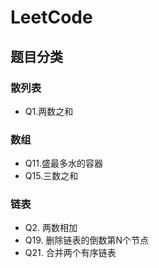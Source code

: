 # LeetCode

## 题目分类

### 散列表

* Q1.两数之和

### 数组

* Q11.盛最多水的容器
* Q15.三数之和

### 链表

* Q2. 两数相加
* Q19. 删除链表的倒数第N个节点
* Q21. 合并两个有序链表
